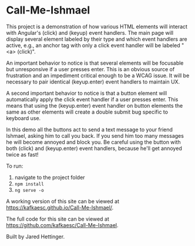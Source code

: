 # Call-Me-Ishmael

This project is a demonstration of how various HTML elements will interact with Angular's (click) and (keyup) event handlers. The main page will display several element labeled by their type and which event handlers are active, e.g., an anchor tag with only a click event handler will be labeled "&lt;a&gt; (click)".

An important behavior to notice is that several elements will be focusable but unresponsive if a user presses enter. This is an obvious source of frustration and an impediment critical enough to be a WCAG issue. It will be necessary to pair identical (keyup.enter) event handlers to maintain UX.

A second important behavior to notice is that a button element will automatically apply the click event handler if a user presses enter. This means that using the (keyup.enter) event handler on button elements the same as other elements will create a double submit bug specific to keyboard use.

In this demo all the buttons act to send a text message to your friend Ishmael, asking him to call you back. If you send him too many messages he will become annoyed and block you. Be careful using the button with both (click) and (keyup.enter) event handlers, because he'll get annoyed twice as fast!

To run:

1. navigate to the project folder
1. `npm install`
1. `ng serve -o`

A working version of this site can be viewed at https://kafkaesc.github.io/Call-Me-Ishmael/.

The full code for this site can be viewed at https://github.com/kafkaesc/Call-Me-Ishmael.

Built by Jared Hettinger.
